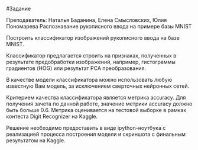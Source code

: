 #Задание

Преподаватель: Наталья Баданина, Елена Смысловских, Юлия Пономарева
Распознавание рукописного ввода на примере базы MNIST

Построить классификатор изображений рукописного ввода на базе MNIST.

Классификатор предлагается строить на признаках, полученных в результате предобработки изображений, например, гистограммы градиентов (HOG) или результат PCA преобразования.

В качестве модели классификатора можно использовать любую известную Вам модель, за исключением сверточных нейронных сетей.

Критерием качества классификатора является метрика accuracy. Для получения зачета по данной работе, значение метрики accuracy должно быть больше 0.6. Метрика оценивается на тестовой выборке в рамках контеста Digit Recognizer на Kaggle.

Решение необходимо предоставить в виде ipython-ноутбука с реализацией процесса построения модели и скриншота с финальным результатом на Kaggle.
